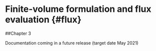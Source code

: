 Finite-volume formulation and flux evaluation {#flux}
=========================================

##Chapter 3 

Documentation coming in a future release (target date May 2021)
